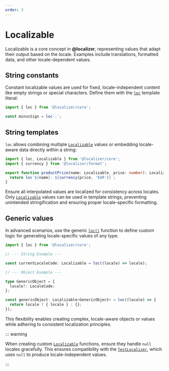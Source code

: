 ```yaml
---
order: 3
---
```


# Localizable <Package name="core"/>

Localizable is a core concept in **@localizer**, representing values that adapt their output based on the locale. Examples include translations, formatted data, and other locale-dependent values.

## String constants

Constant localizable values are used for fixed, locale-independent content like empty strings or special characters. Define them with the [`loc`](../api/_localizer/core/loc/index.md) template literal:

```typescript
import { loc } from '@localizer/core';

const minusSign = loc`-`;
```

## String templates

`loc` allows combining multiple [`Localizable`](../api/_localizer/core/Localizable/index.md) values or embedding locale-aware data directly within a string:

```typescript
import { loc, Localizable } from '@localizer/core';
import { currency } from '@localizer/format';

export function productPrice(name: Localizable, price: number): Localizable {
  return loc`${name}: ${currency(price, 'EUR')}`;
}
```

Ensure all interpolated values are localized for consistency across locales. Only [`Localizable`](../api/_localizer/core/Localizable/index.md) values can be used in template strings, preventing unintended stringification and ensuring proper locale-specific formatting.

## Generic values

In advanced scenarios, use the generic [`loc()`](../api/_localizer/core/loc/index.md) function to define custom logic for generating locale-specific values of any type.

```typescript
import { loc } from '@localizer/core';

// --- String Example ---

const currentLocaleCode: Localizable = loc((locale) => locale);

// --- Object Example ---

type GenericObject = {
  locale?: LocaleCode;
};

const genericObject: Localizable<GenericObject> = loc((locale) => {
  return locale ? { locale } : {};
});
```

This flexibility enables creating complex, locale-aware objects or values while adhering to consistent localization principles.

::: warning

When creating custom [`Localizable`](../api/_localizer/core/Localizable/index.md) functions, ensure they handle `null` locales gracefully. This ensures compatibility with the [`TestLocalizer`](./localizer.md#testlocalizer), which uses `null` to produce locale-independent values.

:::
